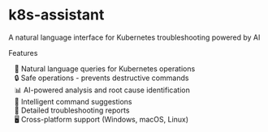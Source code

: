 # k8s-assistant
A natural language interface for Kubernetes troubleshooting powered by AI

Features

&nbsp;&nbsp;&nbsp;🤖 Natural language queries for Kubernetes operations<br>
&nbsp;&nbsp;&nbsp;🔒 Safe operations - prevents destructive commands<br>
&nbsp;&nbsp;&nbsp;📊 AI-powered analysis and root cause identification<br>
&nbsp;&nbsp;&nbsp;🎯 Intelligent command suggestions<br>
&nbsp;&nbsp;&nbsp;📝 Detailed troubleshooting reports<br>
&nbsp;&nbsp;&nbsp;🖥️ Cross-platform support (Windows, macOS, Linux)<br>
